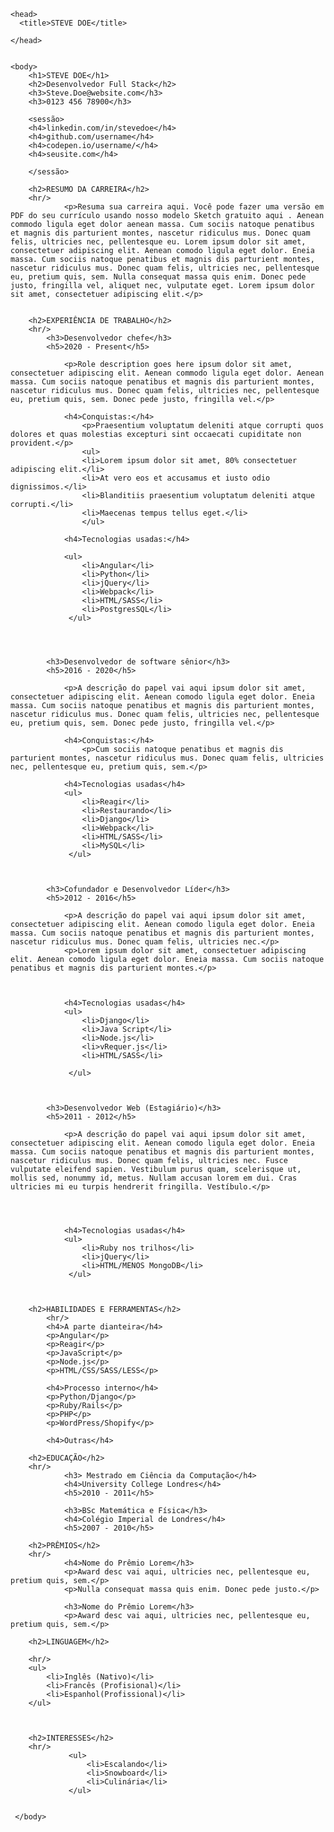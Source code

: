 <html>


    <head>
      <title>STEVE DOE</title>
      
    </head>


    <body>
        <h1>STEVE DOE</h1>
        <h2>Desenvolvedor Full Stack</h2>
        <h3>Steve.Doe@website.com</h3>
        <h3>0123 456 78900</h3>

        <sessão> 
        <h4>linkedin.com/in/stevedoe</h4>
        <h4>github.com/username</h4>
        <h4>codepen.io/username/</h4>
        <h4>seusite.com</h4>
    
        </sessão>      

        <h2>RESUMO DA CARREIRA</h2>
        <hr/>    
                <p>Resuma sua carreira aqui. Você pode fazer uma versão em PDF do seu currículo usando nosso modelo Sketch gratuito aqui . Aenean commodo ligula eget dolor aenean massa. Cum sociis natoque penatibus et magnis dis parturient montes, nascetur ridiculus mus. Donec quam felis, ultricies nec, pellentesque eu. Lorem ipsum dolor sit amet, consectetuer adipiscing elit. Aenean comodo ligula eget dolor. Eneia massa. Cum sociis natoque penatibus et magnis dis parturient montes, nascetur ridiculus mus. Donec quam felis, ultricies nec, pellentesque eu, pretium quis, sem. Nulla consequat massa quis enim. Donec pede justo, fringilla vel, aliquet nec, vulputate eget. Lorem ipsum dolor sit amet, consectetuer adipiscing elit.</p>
        
        
        <h2>EXPERIÊNCIA DE TRABALHO</h2>
        <hr/>
            <h3>Desenvolvedor chefe</h3>
            <h5>2020 - Present</h5>

                <p>Role description goes here ipsum dolor sit amet, consectetuer adipiscing elit. Aenean commodo ligula eget dolor. Aenean massa. Cum sociis natoque penatibus et magnis dis parturient montes, nascetur ridiculus mus. Donec quam felis, ultricies nec, pellentesque eu, pretium quis, sem. Donec pede justo, fringilla vel.</p>
        
                <h4>Conquistas:</h4>
                    <p>Praesentium voluptatum deleniti atque corrupti quos dolores et quas molestias excepturi sint occaecati cupiditate non provident.</p>
                    <ul>
                    <li>Lorem ipsum dolor sit amet, 80% consectetuer adipiscing elit.</li>
                    <li>At vero eos et accusamus et iusto odio dignissimos.</li>
                    <li>Blanditiis praesentium voluptatum deleniti atque corrupti.</li>
                    <li>Maecenas tempus tellus eget.</li>
                    </ul>

                <h4>Tecnologias usadas:</h4>
                
                <ul>
                    <li>Angular</li>
                    <li>Python</li>
                    <li>jQuery</li>
                    <li>Webpack</li>
                    <li>HTML/SASS</li>
                    <li>PostgresSQL</li>
                 </ul>
                
                


            <h3>Desenvolvedor de software sênior</h3>
            <h5>2016 - 2020</h5>
    
                <p>A descrição do papel vai aqui ipsum dolor sit amet, consectetuer adipiscing elit. Aenean comodo ligula eget dolor. Eneia massa. Cum sociis natoque penatibus et magnis dis parturient montes, nascetur ridiculus mus. Donec quam felis, ultricies nec, pellentesque eu, pretium quis, sem. Donec pede justo, fringilla vel.</p>
            
                <h4>Conquistas:</h4>
                    <p>Cum sociis natoque penatibus et magnis dis parturient montes, nascetur ridiculus mus. Donec quam felis, ultricies nec, pellentesque eu, pretium quis, sem.</p>
                
                <h4>Tecnologias usadas</h4>
                <ul>
                    <li>Reagir</li>
                    <li>Restaurando</li>
                    <li>Django</li>
                    <li>Webpack</li>
                    <li>HTML/SASS</li>
                    <li>MySQL</li>
                 </ul>
                    
                
               
            <h3>Cofundador e Desenvolvedor Líder</h3>
            <h5>2012 - 2016</h5>
            
                <p>A descrição do papel vai aqui ipsum dolor sit amet, consectetuer adipiscing elit. Aenean comodo ligula eget dolor. Eneia massa. Cum sociis natoque penatibus et magnis dis parturient montes, nascetur ridiculus mus. Donec quam felis, ultricies nec.</p>
                <p>Lorem ipsum dolor sit amet, consectetuer adipiscing elit. Aenean comodo ligula eget dolor. Eneia massa. Cum sociis natoque penatibus et magnis dis parturient montes.</p>  
               
                
                        
                <h4>Tecnologias usadas</h4>
                <ul>
                    <li>Django</li>
                    <li>Java Script</li>
                    <li>Node.js</li>
                    <li>vRequer.js</li>
                    <li>HTML/SASS</li>
                    
                 </ul>
                   
            

            <h3>Desenvolvedor Web (Estagiário)</h3>
            <h5>2011 - 2012</h5>
                    
                <p>A descrição do papel vai aqui ipsum dolor sit amet, consectetuer adipiscing elit. Aenean comodo ligula eget dolor. Eneia massa. Cum sociis natoque penatibus et magnis dis parturient montes, nascetur ridiculus mus. Donec quam felis, ultricies nec. Fusce vulputate eleifend sapien. Vestibulum purus quam, scelerisque ut, mollis sed, nonummy id, metus. Nullam accusan lorem em dui. Cras ultricies mi eu turpis hendrerit fringilla. Vestíbulo.</p>
                
                       
                        
                                
                <h4>Tecnologias usadas</h4>
                <ul>
                    <li>Ruby nos trilhos</li>
                    <li>jQuery</li>
                    <li>HTML/MENOS MongoDB</li>    
                 </ul>
                   
         
                    
        <h2>HABILIDADES E FERRAMENTAS</h2>
            <hr/>
            <h4>A parte dianteira</h4>
            <p>Angular</p>
            <p>Reagir</p>
            <p>JavaScript</p>
            <p>Node.js</p>
            <p>HTML/CSS/SASS/LESS</p>
        
            <h4>Processo interno</h4>
            <p>Python/Django</p>
            <p>Ruby/Rails</p>
            <p>PHP</p>
            <p>WordPress/Shopify</p>
        
            <h4>Outras</h4>

        <h2>EDUCAÇÃO</h2>
        <hr/>
                <h3> Mestrado em Ciência da Computação</h4>
                <h4>University College Londres</h4>
                <h5>2010 - 2011</h5>

                <h3>BSc Matemática e Física</h3>
                <h4>Colégio Imperial de Londres</h4>
                <h5>2007 - 2010</h5>

        <h2>PRÊMIOS</h2>
        <hr/>  
                <h4>Nome do Prêmio Lorem</h3>
                <p>Award desc vai aqui, ultricies nec, pellentesque eu, pretium quis, sem.</p>
                <p>Nulla consequat massa quis enim. Donec pede justo.</p>

                <h3>Nome do Prêmio Lorem</h3>
                <p>Award desc vai aqui, ultricies nec, pellentesque eu, pretium quis, sem.</p>

        <h2>LINGUAGEM</h2>

        <hr/> 
        <ul>
            <li>Inglês (Nativo)</li>
            <li>Francês (Profisional)</li>
            <li>Espanhol(Profissional)</li>
        </ul>
                
        

        <h2>INTERESSES</h2>
        <hr/> 
                 <ul>
                     <li>Escalando</li>
                     <li>Snowboard</li>
                     <li>Culinária</li>
                 </ul>
                

     </body>
</html>
